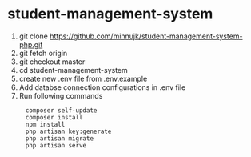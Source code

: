 
# student-management-system

 1. git clone https://github.com/minnujk/student-management-system-php.git
 2. git fetch origin
 3. git checkout master
 4. cd student-management-system
 5. create new .env file from .env.example
 6. Add databse connection configurations  in .env file
 7. Run following commands
 ```
      composer self-update
      composer install
      npm install
      php artisan key:generate
      php artisan migrate
      php artisan serve
 ```


